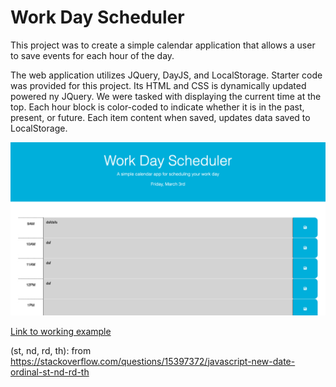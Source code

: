 # Work Day Scheduler

This project was to create a simple calendar application that allows a user to save events for each hour of the day.

The web application utilizes JQuery, DayJS, and LocalStorage. Starter code was provided for this project. Its HTML and CSS is dynamically updated powered ny JQuery. We were tasked with displaying the current time at the top. Each hour block is color-coded to indicate whether it is in the past, present, or future. Each item content when saved, updates data saved to LocalStorage.

![Screenshot](./assets/images/SS.png)

[Link to working example](https://xclusive36.github.io/WorkScheduler/)

(st, nd, rd, th): from https://stackoverflow.com/questions/15397372/javascript-new-date-ordinal-st-nd-rd-th